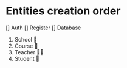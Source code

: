 # Entities creation order

[] Auth
[] Register
[] Database

1. School 🏫
2. Course 📌
3. Teacher 👨‍🏫
4. Student 👱
